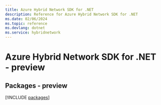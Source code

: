 ```yaml
---
title: Azure Hybrid Network SDK for .NET
description: Reference for Azure Hybrid Network SDK for .NET
ms.date: 02/06/2024
ms.topic: reference
ms.devlang: dotnet
ms.service: hybridnetwork
---
```

# Azure Hybrid Network SDK for .NET - preview
## Packages - preview
[!INCLUDE [packages](hybrid-network-index.md)]